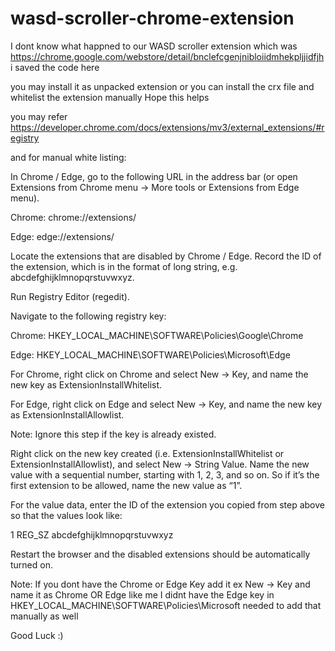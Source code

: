 # wasd-scroller-chrome-extension

I dont know what happned to our WASD scroller extension which was https://chrome.google.com/webstore/detail/bnclefcgenjnibloiidmhekpljjidfjh i saved the code here

you may install it as unpacked extension or you can install the crx file and whitelist the extension manually Hope this helps 

you may refer https://developer.chrome.com/docs/extensions/mv3/external_extensions/#registry 

and for manual white listing:

In Chrome / Edge, go to the following URL in the address bar (or open Extensions from Chrome menu -> More tools or Extensions from Edge menu).

Chrome: chrome://extensions/

Edge: edge://extensions/

Locate the extensions that are disabled by Chrome / Edge. Record the ID of the extension, which is in the format of long string, e.g. abcdefghijklmnopqrstuvwxyz.

Run Registry Editor (regedit).

Navigate to the following registry key:

Chrome: HKEY_LOCAL_MACHINE\SOFTWARE\Policies\Google\Chrome

Edge: HKEY_LOCAL_MACHINE\SOFTWARE\Policies\Microsoft\Edge

For Chrome, right click on Chrome and select New -> Key, and name the new key as ExtensionInstallWhitelist.

For Edge, right click on Edge and select New -> Key, and name the new key as ExtensionInstallAllowlist.

Note: Ignore this step if the key is already existed.

Right click on the new key created (i.e. ExtensionInstallWhitelist or ExtensionInstallAllowlist), and select New -> String Value. Name the new value with a sequential number, starting with 1, 2, 3, and so on. So if it’s the first extension to be allowed, name the new value as “1”.

For the value data, enter the ID of the extension you copied from step above so that the values look like:

1 REG_SZ abcdefghijklmnopqrstuvwxyz

Restart the browser and the disabled extensions should be automatically turned on.

Note: If you dont have the Chrome or Edge Key add it ex New -> Key and name it as Chrome  OR  Edge
like me I didnt have the Edge key in HKEY_LOCAL_MACHINE\SOFTWARE\Policies\Microsoft needed to add that manually as well 

Good Luck :)
